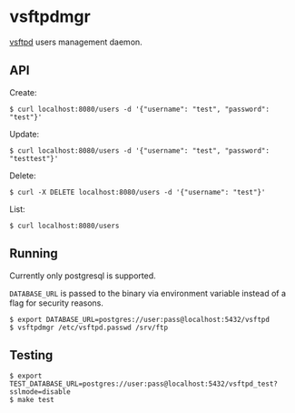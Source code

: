 # vsftpdmgr

[vsftpd](https://en.wikipedia.org/wiki/Vsftpd) users management daemon.

## API

Create:
```
$ curl localhost:8080/users -d '{"username": "test", "password": "test"}'
```

Update:
```
$ curl localhost:8080/users -d '{"username": "test", "password": "testtest"}'
```

Delete:
```
$ curl -X DELETE localhost:8080/users -d '{"username": "test"}'
```

List:
```
$ curl localhost:8080/users
```

## Running

Currently only postgresql is supported.

`DATABASE_URL` is passed to the binary via environment variable instead of a flag for security reasons.

```
$ export DATABASE_URL=postgres://user:pass@localhost:5432/vsftpd
$ vsftpdmgr /etc/vsftpd.passwd /srv/ftp
```

## Testing

```
$ export TEST_DATABASE_URL=postgres://user:pass@localhost:5432/vsftpd_test?sslmode=disable
$ make test
```
